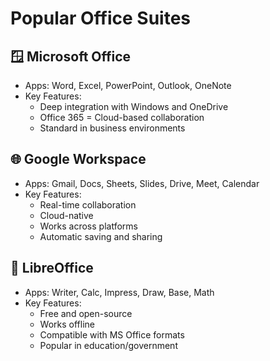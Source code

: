 # Popular Office Suites

## 🪟 Microsoft Office
- Apps: Word, Excel, PowerPoint, Outlook, OneNote
- Key Features:
  - Deep integration with Windows and OneDrive
  - Office 365 = Cloud-based collaboration
  - Standard in business environments

## 🌐 Google Workspace
- Apps: Gmail, Docs, Sheets, Slides, Drive, Meet, Calendar
- Key Features:
  - Real-time collaboration
  - Cloud-native
  - Works across platforms
  - Automatic saving and sharing

## 🧩 LibreOffice
- Apps: Writer, Calc, Impress, Draw, Base, Math
- Key Features:
  - Free and open-source
  - Works offline
  - Compatible with MS Office formats
  - Popular in education/government
